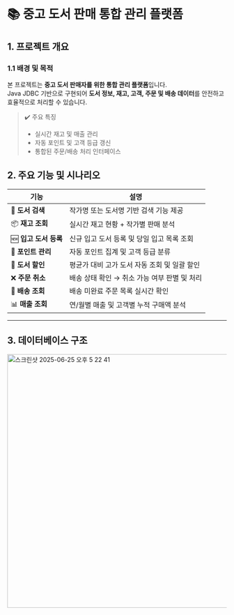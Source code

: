 # 📚 중고 도서 판매 통합 관리 플랫폼

## 1. 프로젝트 개요

### 1.1 배경 및 목적
본 프로젝트는 **중고 도서 판매자를 위한 통합 관리 플랫폼**입니다.  
Java JDBC 기반으로 구현되어 **도서 정보, 재고, 고객, 주문 및 배송 데이터**를 안전하고 효율적으로 처리할 수 있습니다.  

> ✔️ 주요 특징  
> - 실시간 재고 및 매출 관리  
> - 자동 포인트 및 고객 등급 갱신  
> - 통합된 주문/배송 처리 인터페이스  



## 2. 주요 기능 및 시나리오

| 기능 | 설명 |
|------|------|
| 📖 **도서 검색** | 작가명 또는 도서명 기반 검색 기능 제공 |
| 📦 **재고 조회** | 실시간 재고 현황 + 작가별 판매 분석 |
| 🆕 **입고 도서 등록** | 신규 입고 도서 등록 및 당일 입고 목록 조회 |
| 🎁 **포인트 관리** | 자동 포인트 집계 및 고객 등급 분류 |
| 💸 **도서 할인** | 평균가 대비 고가 도서 자동 조회 및 일괄 할인 |
| ❌ **주문 취소** | 배송 상태 확인 → 취소 가능 여부 판별 및 처리 |
| 🚚 **배송 조회** | 배송 미완료 주문 목록 실시간 확인 |
| 📊 **매출 조회** | 연/월별 매출 및 고객별 누적 구매액 분석 |

---

## 3. 데이터베이스 구조

<img width="582" alt="스크린샷 2025-06-25 오후 5 22 41" src="https://github.com/user-attachments/assets/e4ed4201-2f12-4ca2-a99a-25e7bfa18972" />

